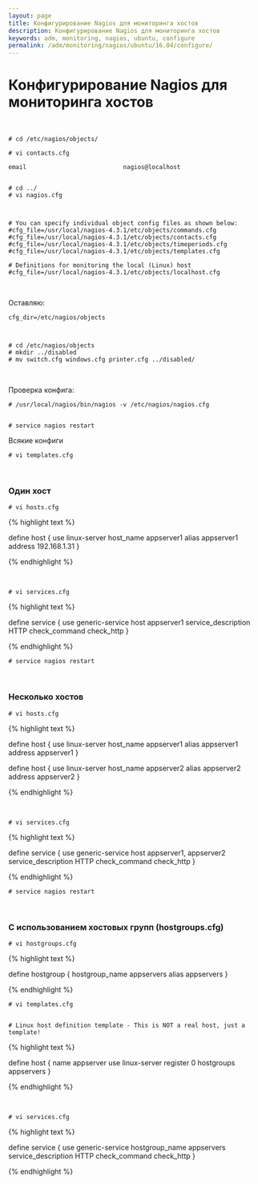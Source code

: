 ```yaml
---
layout: page
title: Конфигурирование Nagios для мониторинга хостов
description: Конфигурирование Nagios для мониторинга хостов
keywords: adm, monitoring, nagios, ubuntu, configure
permalink: /adm/monitoring/nagios/ubuntu/16.04/configure/
---
```


# Конфигурирование Nagios для мониторинга хостов

<br/>

    # cd /etc/nagios/objects/

    # vi contacts.cfg

    email                           nagios@localhost


    # cd ../
    # vi nagios.cfg



    # You can specify individual object config files as shown below:
    #cfg_file=/usr/local/nagios-4.3.1/etc/objects/commands.cfg
    #cfg_file=/usr/local/nagios-4.3.1/etc/objects/contacts.cfg
    #cfg_file=/usr/local/nagios-4.3.1/etc/objects/timeperiods.cfg
    #cfg_file=/usr/local/nagios-4.3.1/etc/objects/templates.cfg

    # Definitions for monitoring the local (Linux) host
    #cfg_file=/usr/local/nagios-4.3.1/etc/objects/localhost.cfg

<br/>

Оставляю:

    cfg_dir=/etc/nagios/objects



    # cd /etc/nagios/objects
    # mkdir ../disabled
    # mv switch.cfg windows.cfg printer.cfg ../disabled/

<br/>

Проверка конфига:

    # /usr/local/nagios/bin/nagios -v /etc/nagios/nagios.cfg


    # service nagios restart

Всякие конфиги

    # vi templates.cfg

<br/>

### Один хост

    # vi hosts.cfg

{% highlight text %}

define host {
use linux-server
host_name appserver1
alias appserver1
address 192.168.1.31
}

{% endhighlight %}

<br/>

    # vi services.cfg

{% highlight text %}

define service {
use generic-service
host appserver1
service_description HTTP
check_command check_http
}

{% endhighlight %}

    # service nagios restart

<br/>

### Несколько хостов

    # vi hosts.cfg

{% highlight text %}

define host {
use linux-server
host_name appserver1
alias appserver1
address appserver1
}

define host {
use linux-server
host_name appserver2
alias appserver2
address appserver2
}

{% endhighlight %}

<br/>

    # vi services.cfg

{% highlight text %}

define service {
use generic-service
host appserver1, appserver2
service_description HTTP
check_command check_http
}

{% endhighlight %}

    # service nagios restart

<br/>

### С использованием хостовых групп (hostgroups.cfg)

    # vi hostgroups.cfg

{% highlight text %}

define hostgroup {
hostgroup_name appservers
alias appservers
}

{% endhighlight %}

    # vi templates.cfg


    # Linux host definition template - This is NOT a real host, just a template!

{% highlight text %}

define host {
name appserver
use linux-server
register 0
hostgroups appservers
}

{% endhighlight %}

<br/>

    # vi services.cfg

{% highlight text %}

define service {
use generic-service
hostgroup_name appservers
service_description HTTP
check_command check_http
}

{% endhighlight %}
